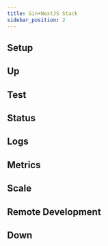 ```yaml
---
title: Gin+NextJS Stack
sidebar_position: 2
---
```


## Setup

## Up

## Test

## Status

## Logs

## Metrics

## Scale

## Remote Development

## Down
